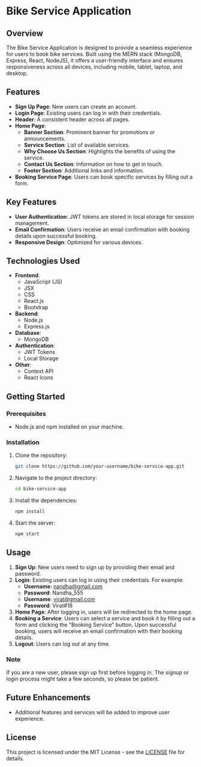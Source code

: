 # Bike Service Application

## Overview
The Bike Service Application is designed to provide a seamless experience for users to book bike services. Built using the MERN stack (MongoDB, Express, React, NodeJS), it offers a user-friendly interface and ensures responsiveness across all devices, including mobile, tablet, laptop, and desktop.

## Features
- **Sign Up Page**: New users can create an account.
- **Login Page**: Existing users can log in with their credentials.
- **Header**: A consistent header across all pages.
- **Home Page**:
  - **Banner Section**: Prominent banner for promotions or announcements.
  - **Service Section**: List of available services.
  - **Why Choose Us Section**: Highlights the benefits of using the service.
  - **Contact Us Section**: Information on how to get in touch.
  - **Footer Section**: Additional links and information.
- **Booking Service Page**: Users can book specific services by filling out a form.

## Key Features
- **User Authentication**: JWT tokens are stored in local storage for session management.
- **Email Confirmation**: Users receive an email confirmation with booking details upon successful booking.
- **Responsive Design**: Optimized for various devices.

## Technologies Used
- **Frontend**:
  - JavaScript (JS)
  - JSX
  - CSS
  - React.js
  - Bootstrap
- **Backend**:
  - Node.js
  - Express.js
- **Database**:
  - MongoDB
- **Authentication**:
  - JWT Tokens
  - Local Storage
- **Other**:
  - Context API
  - React Icons

## Getting Started

### Prerequisites
- Node.js and npm installed on your machine.

### Installation
1. Clone the repository:
    ```bash
    git clone https://github.com/your-username/bike-service-app.git
    ```
2. Navigate to the project directory:
    ```bash
    cd bike-service-app
    ```
3. Install the dependencies:
    ```bash
    npm install
    ```
4. Start the server:
    ```bash
    npm start
    ```

## Usage
1. **Sign Up**: New users need to sign up by providing their email and password.
2. **Login**: Existing users can log in using their credentials. For example:
    - **Username**: nandha@gmail.com
    - **Password**: Nandha_555
    - **Username**: virat@gmail.com
    - **Password**: Virat#18
3. **Home Page**: After logging in, users will be redirected to the home page.
4. **Booking a Service**: Users can select a service and book it by filling out a form and clicking the "Booking Service" button. Upon successful booking, users will receive an email confirmation with their booking details.
5. **Logout**: Users can log out at any time.

### Note
If you are a new user, please sign up first before logging in. The signup or login process might take a few seconds, so please be patient.

## Future Enhancements
- Additional features and services will be added to improve user experience.

## License
This project is licensed under the MIT License - see the [LICENSE](LICENSE) file for details.

